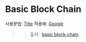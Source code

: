 # Basic Block Chain
사용문법: [Title](link)
적용예: [Google](https://google.com, "google link")
>> 출처 : [basic block-chain](http://guruble.com/java-%EC%BD%94%EB%93%9C%EB%A1%9C-%EC%9D%B4%ED%95%B4%ED%95%98%EB%8A%94-%EB%B8%94%EB%A1%9D%EC%B2%B4%EC%9D%B8blockchain/)